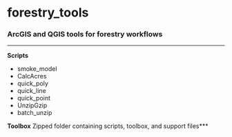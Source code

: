 # forestry_tools
### ArcGIS and QGIS tools for forestry workflows
---
**Scripts**
* smoke_model
* CalcAcres
* quick_poly
* quick_line
* quick_point
* UnzipGzip
* batch_unzip

**Toolbox**
Zipped folder containing scripts, toolbox, and support files***
